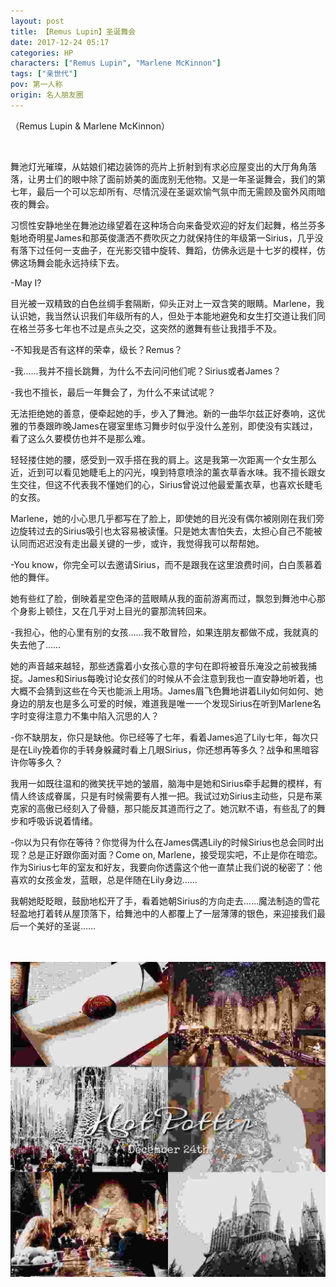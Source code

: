 ```yaml
---
layout: post
title: 【Remus Lupin】圣诞舞会
date: 2017-12-24 05:17
categories: HP
characters: ["Remus Lupin", "Marlene McKinnon"]
tags: ["亲世代"]
pov: 第一人称
origin: 名人朋友圈
---
```


（Remus Lupin & Marlene McKinnon）

<br>

舞池灯光璀璨，从姑娘们裙边装饰的亮片上折射到有求必应屋变出的大厅角角落落，让男士们的眼中除了面前娇美的面庞别无他物。又是一年圣诞舞会，我们的第七年，最后一个可以忘却所有、尽情沉浸在圣诞欢愉气氛中而无需顾及窗外风雨暗夜的舞会。

习惯性安静地坐在舞池边缘望着在这种场合向来备受欢迎的好友们起舞，格兰芬多魁地奇明星James和那英俊潇洒不费吹灰之力就保持住的年级第一Sirius，几乎没有落下过任何一支曲子，在光影交错中旋转、舞蹈，仿佛永远是十七岁的模样，仿佛这场舞会能永远持续下去。

-May I?

目光被一双精致的白色丝绸手套隔断，仰头正对上一双含笑的眼睛。Marlene，我认识她，我当然认识我们年级所有的人，但处于本能地避免和女生打交道让我们同在格兰芬多七年也不过是点头之交，这突然的邀舞有些让我措手不及。

-不知我是否有这样的荣幸，级长？Remus？

-我……我并不擅长跳舞，为什么不去问问他们呢？Sirius或者James？

-我也不擅长，最后一年舞会了，为什么不来试试呢？

无法拒绝她的善意，便牵起她的手，步入了舞池。新的一曲华尔兹正好奏响，这优雅的节奏跟昨晚James在寝室里练习舞步时似乎没什么差别，即使没有实践过，看了这么久要模仿也并不是那么难。

轻轻搂住她的腰，感受到一双手搭在我的肩上。这是我第一次距离一个女生那么近，近到可以看见她睫毛上的闪光，嗅到特意喷涂的薰衣草香水味。我不擅长跟女生交往，但这不代表我不懂她们的心，Sirius曾说过他最爱薰衣草，也喜欢长睫毛的女孩。

Marlene，她的小心思几乎都写在了脸上，即使她的目光没有偶尔被刚刚在我们旁边旋转过去的Sirius吸引也太容易被读懂。只是她太害怕失去，太担心自己不能被认同而迟迟没有走出最关键的一步，或许，我觉得我可以帮帮她。

-You know，你完全可以去邀请Sirius，而不是跟我在这里浪费时间，白白羡慕着他的舞伴。

她有些红了脸，倒映着星空色泽的蓝眼睛从我的面前游离而过，飘忽到舞池中心那个身影上顿住，又在几乎对上目光的霎那流转回来。

-我担心，他的心里有别的女孩……我不敢冒险，如果连朋友都做不成，我就真的失去他了……

她的声音越来越轻，那些透露着小女孩心意的字句在即将被音乐淹没之前被我捕捉。James和Sirius每晚讨论女孩们的时候从不会注意到我也一直安静地听着，也大概不会猜到这些在今天也能派上用场。James眉飞色舞地讲着Lily如何如何、她身边的朋友也是多么可爱的时候，难道我是唯一一个发现Sirius在听到Marlene名字时变得注意力不集中陷入沉思的人？

-你不缺朋友，你只是缺他。你已经等了七年，看着James追了Lily七年，每次只是在Lily挽着你的手转身躲藏时看上几眼Sirius，你还想再等多久？战争和黑暗容许你等多久？

我用一如既往温和的微笑抚平她的皱眉，脑海中是她和Sirius牵手起舞的模样，有情人终该成眷属，只是有时候需要有人推一把。我试过劝Sirius主动些，只是布莱克家的高傲已经刻入了骨髓，那只能反其道而行之了。她沉默不语，有些乱了的舞步和呼吸诉说着情绪。

-你以为只有你在等待？你觉得为什么在James偶遇Lily的时候Sirius也总会同时出现？总是正好跟你面对面？Come on, Marlene，接受现实吧，不止是你在暗恋。作为Sirius七年的室友和好友，我要向你透露这个他一直禁止我们说的秘密了：他喜欢的女孩金发，蓝眼，总是伴随在Lily身边……

我朝她眨眨眼，鼓励地松开了手，看着她朝Sirius的方向走去……魔法制造的雪花轻盈地打着转从屋顶落下，给舞池中的人都覆上了一层薄薄的银色，来迎接我们最后一个美好的圣诞……

<br><br>
![](/assets/images/mrpyq/2017-12-24-Remus-Lupin.jpg)